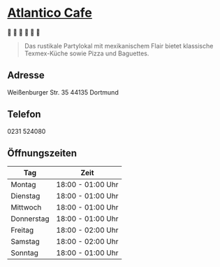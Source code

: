 # [Atlantico Cafe](http://atlantico-cafe.de/)
:meat_on_bone: :hamburger: :curry: :fork_and_knife: :beer: :tropical_drink:
> Das rustikale Partylokal mit mexikanischem Flair bietet klassische Texmex-Küche sowie Pizza und Baguettes.

## Adresse
Weißenburger Str. 35
44135 Dortmund

## Telefon
0231 524080

## Öffnungszeiten
Tag | Zeit
--- | ----
Montag | 18:00 - 01:00 Uhr
Dienstag | 18:00 - 01:00 Uhr
Mittwoch | 18:00 - 01:00 Uhr
Donnerstag | 18:00 - 01:00 Uhr
Freitag | 18:00 - 02:00 Uhr
Samstag | 18:00 - 02:00 Uhr
Sonntag | 18:00 - 01:00 Uhr